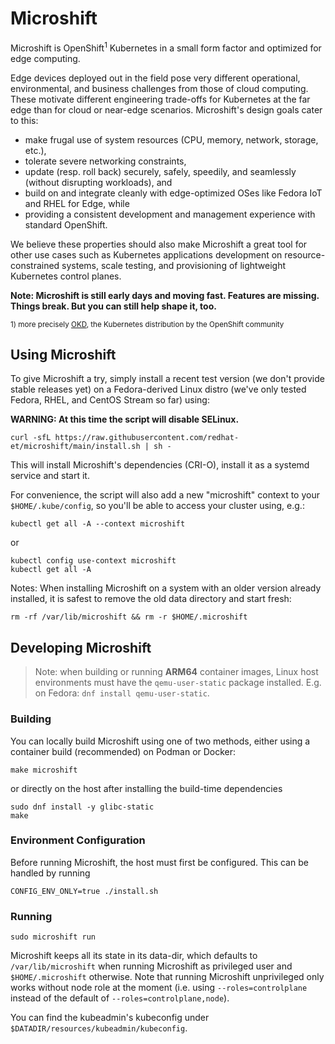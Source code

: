 # Microshift

Microshift is OpenShift<sup>1</sup> Kubernetes in a small form factor and optimized for edge computing.

Edge devices deployed out in the field pose very different operational, environmental, and business challenges from those of cloud computing. These motivate different engineering trade-offs for Kubernetes at the far edge than for cloud or near-edge scenarios. Microshift's design goals cater to this:

* make frugal use of system resources (CPU, memory, network, storage, etc.),
* tolerate severe networking constraints,
* update (resp. roll back) securely, safely, speedily, and seamlessly (without disrupting workloads), and
* build on and integrate cleanly with edge-optimized OSes like Fedora IoT and RHEL for Edge, while
* providing a consistent development and management experience with standard OpenShift.

We believe these properties should also make Microshift a great tool for other use cases such as Kubernetes applications development on resource-constrained systems, scale testing, and provisioning of lightweight Kubernetes control planes.

**Note: Microshift is still early days and moving fast. Features are missing. Things break. But you can still help shape it, too.**

<sup>1) more precisely [OKD](https://www.okd.io/), the Kubernetes distribution by the OpenShift community</sup>

## Using Microshift
To give Microshift a try, simply install a recent test version (we don't provide stable releases yet) on a Fedora-derived Linux distro (we've only tested Fedora, RHEL, and CentOS Stream so far) using:

**WARNING: At this time the script will disable SELinux.**

```
curl -sfL https://raw.githubusercontent.com/redhat-et/microshift/main/install.sh | sh -
```

This will install Microshift's dependencies (CRI-O), install it as a systemd service and start it.

For convenience, the script will also add a new "microshift" context to your `$HOME/.kube/config`, so you'll be able to access your cluster using, e.g.:
```
kubectl get all -A --context microshift
```
or
```
kubectl config use-context microshift
kubectl get all -A
```

Notes: When installing Microshift on a system with an older version already installed, it is safest to remove the old data directory and start fresh:
```
rm -rf /var/lib/microshift && rm -r $HOME/.microshift
```

## Developing Microshift

> Note: when building or running **ARM64** container images, Linux host environments must have the `qemu-user-static` package installed.  E.g. on Fedora: `dnf install qemu-user-static`.

### Building

You can locally build Microshift using one of two methods, either using a container build (recommended) on Podman or Docker:
```
make microshift
```

or directly on the host after installing the build-time dependencies
```
sudo dnf install -y glibc-static
make
```

### Environment Configuration

Before running Microshift, the host must first be configured.  This can be handled by running  

`CONFIG_ENV_ONLY=true ./install.sh`

### Running

```
sudo microshift run
```

Microshift keeps all its state in its data-dir, which defaults to `/var/lib/microshift` when running Microshift as privileged user and `$HOME/.microshift` otherwise. Note that running Microshift unprivileged only works without node role at the moment (i.e. using `--roles=controlplane` instead of the default of `--roles=controlplane,node`).

You can find the kubeadmin's kubeconfig under `$DATADIR/resources/kubeadmin/kubeconfig`.

